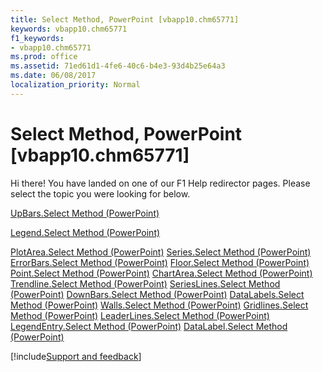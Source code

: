 ```yaml
---
title: Select Method, PowerPoint [vbapp10.chm65771]
keywords: vbapp10.chm65771
f1_keywords:
- vbapp10.chm65771
ms.prod: office
ms.assetid: 71ed61d1-4fe6-40c6-b4e3-93d4b25e64a3
ms.date: 06/08/2017
localization_priority: Normal
---
```



# Select Method, PowerPoint [vbapp10.chm65771]

Hi there! You have landed on one of our F1 Help redirector pages. Please select the topic you were looking for below.

[UpBars.Select Method (PowerPoint)](https://msdn.microsoft.com/library/56e285f9-4753-d9dc-3be3-32538a574ecc%28Office.15%29.aspx)

[Legend.Select Method (PowerPoint)](https://msdn.microsoft.com/library/75f1b399-1e8b-b15f-0e81-4501316d38c1%28Office.15%29.aspx)

[PlotArea.Select Method (PowerPoint)](https://msdn.microsoft.com/library/e723e99f-5e86-b33f-a340-50c75971f956%28Office.15%29.aspx)
[Series.Select Method (PowerPoint)](https://msdn.microsoft.com/library/13b8b940-c05c-bcaa-8cba-5a63e2445d51%28Office.15%29.aspx)
[ErrorBars.Select Method (PowerPoint)](https://msdn.microsoft.com/library/846287e5-0f2a-3cb1-1272-6afb5cebb0c5%28Office.15%29.aspx)
[Floor.Select Method (PowerPoint)](https://msdn.microsoft.com/library/1300294f-a5d7-5a43-ea55-755e844f8436%28Office.15%29.aspx)
[Point.Select Method (PowerPoint)](https://msdn.microsoft.com/library/824bd71d-6397-d9cd-d9b4-760e711f8859%28Office.15%29.aspx)
[ChartArea.Select Method (PowerPoint)](https://msdn.microsoft.com/library/6bb2d068-3a9e-f8d9-41e5-882a2b72b218%28Office.15%29.aspx)
[Trendline.Select Method (PowerPoint)](https://msdn.microsoft.com/library/53aa9b45-acf4-9d12-422a-8b5418434f55%28Office.15%29.aspx)
[SeriesLines.Select Method (PowerPoint)](https://msdn.microsoft.com/library/c84d09ca-891a-9863-b1f5-acb49e024937%28Office.15%29.aspx)
[DownBars.Select Method (PowerPoint)](https://msdn.microsoft.com/library/b63ca383-9ef3-b05f-2a62-aef1d3c89ae1%28Office.15%29.aspx)
[DataLabels.Select Method (PowerPoint)](https://msdn.microsoft.com/library/4df520ad-a91b-faea-9899-b55354fcd49d%28Office.15%29.aspx)
[Walls.Select Method (PowerPoint)](https://msdn.microsoft.com/library/795eb1c8-54a9-2f53-d1d5-db257c20b7f3%28Office.15%29.aspx)
[Gridlines.Select Method (PowerPoint)](https://msdn.microsoft.com/library/67de6907-1ebc-4897-8106-dc297a273288%28Office.15%29.aspx)
[LeaderLines.Select Method (PowerPoint)](https://msdn.microsoft.com/library/a146a575-89ef-28c6-4f0e-ede101835573%28Office.15%29.aspx)
[LegendEntry.Select Method (PowerPoint)](https://msdn.microsoft.com/library/86b3cbf7-d491-1e43-0ae6-f6527109653d%28Office.15%29.aspx)
[DataLabel.Select Method (PowerPoint)](https://msdn.microsoft.com/library/10a8d96c-8646-c65c-76aa-fc80a963c544%28Office.15%29.aspx)

[!include[Support and feedback](~/includes/feedback-boilerplate.md)]